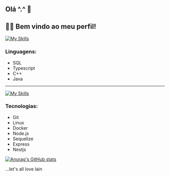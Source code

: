 ## Olá ^.^ 👋

## 👨‍💻 Bem vindo ao meu perfil!

[![My Skills](https://skillicons.dev/icons?i=postgres,ts,cpp&perline=6)](https://skillicons.dev)
### Linguagens:
- SQL
- Typescript
- C++
- Java
---
[![My Skills](https://skillicons.dev/icons?i=git,linux,docker,nodejs,sequelize,nestjs,react&perline=6)](https://skillicons.dev)
### Tecnologias:
- Git
- Linux
- Docker
- Node.js
- Sequelize
- Express
- Nestjs

[![Anurag's GitHub stats](https://github-readme-stats.vercel.app/api?username=lik3as&hide=stars,issues&count_private=true&theme=onedark)](https://github.com/anuraghazra/github-readme-stats)

...let's all love lain

